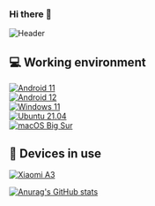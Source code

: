 ### Hi there 👋

![Header](https://capsule-render.vercel.app/api?type=Waving&color=timeGradient&height=200&animation=fadeIn&section=header&text=e5u&fontSize=68)

## 💻 Working environment
[![Android 11](https://img.shields.io/badge/Android%2011-3ddc84?style=flat-square&logo=android&logoColor=ffffff)](https://www.android.com/android-11/)<br>
[![Android 12](https://img.shields.io/badge/Android%2012-3ddc84?style=flat-square&logo=android&logoColor=ffffff)](https://www.android.com/android-12/)<br>
[![Windows 11](https://img.shields.io/badge/Windows%2011-00adef?style=flat-square&logo=windows&logoColor=ffffff)](https://www.microsoft.com/en-us/windows/windows-11)<br>
[![Ubuntu 21.04](https://img.shields.io/badge/Ubuntu%2021%2e04-dd4814?style=flat-square&logo=ubuntu&logoColor=ffffff)](https://releases.ubuntu.com/21.04/)<br>
[![macOS Big Sur](https://img.shields.io/badge/macOS%20Big%20Sur-4f4f4f?style=flat-square&logo=macos&logoColor=ffffff)](https://www.apple.com/macos/big-sur/)

## 📱 Devices in use
[![Xiaomi A3](https://img.shields.io/badge/Xiaomi%20A3-fd4900?style=flat-square&logo=xiaomi&logoColor=ffffff)](https://www.mi.com/hk/mi-a3/)


[![Anurag's GitHub stats](https://github-readme-stats.vercel.app/api?username=e5u)](https://github.com/anuraghazra/github-readme-stats)




